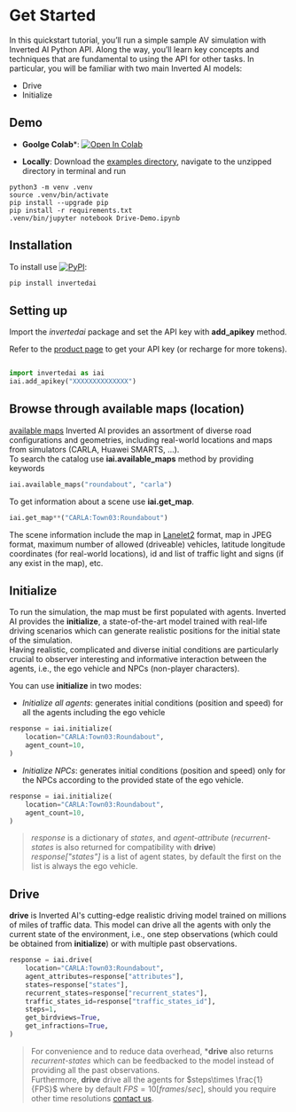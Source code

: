
# Get Started
<!-- start quickstart -->
In this quickstart tutorial, you’ll run a simple sample AV simulation with Inverted AI Python API. Along the way, you’ll learn key concepts and techniques that are fundamental to using the API for other tasks. In particular, you will be familiar with two main Inverted AI models:

- Drive
- Initialize

## Demo
- **Goolge Colab***: [![Open In Colab](https://colab.research.google.com/assets/colab-badge.svg)](https://colab.research.google.com/github/inverted-ai/invertedai-drive/blob/develop/examples/Colab-Demo.ipynb)

- **Locally**: Download the 
<a href="https://minhaskamal.github.io/DownGit/#/home?url=https://github.com/inverted-ai/invertedai/tree/master/examples" target="_blank">examples directory</a>, navigate to the unzipped directory in terminal and run 

```
python3 -m venv .venv
source .venv/bin/activate
pip install --upgrade pip
pip install -r requirements.txt
.venv/bin/jupyter notebook Drive-Demo.ipynb
```

## Installation

[pypi-badge]: https://badge.fury.io/py/invertedai.svg
[pypi-link]: https://pypi.org/project/invertedai/

To install use [![PyPI][pypi-badge]][pypi-link]:

```bash
pip install invertedai
```

## Setting up

Import the _invertedai_ package and set the API key with **add_apikey** method.

Refer to the [product page](https://www.inverted.ai) to get your API key (or recharge for more tokens).

```python

import invertedai as iai
iai.add_apikey("XXXXXXXXXXXXXX")
```

## Browse through available maps (location)

[available maps](/docs/source/apireference.md) Inverted AI provides an assortment of diverse road configurations and geometries, including real-world locations and maps from simulators (CARLA, Huawei SMARTS, ...).\
To search the catalog use **iai.available_maps** method by providing keywords
```python
iai.available_maps("roundabout", "carla")
```

To get information about a scene use **iai.get_map**.
```python
iai.get_map**("CARLA:Town03:Roundabout")
```
The scene information include the map in [Lanelet2](https://github.com/fzi-forschungszentrum-informatik/Lanelet2) format, map in JPEG format, maximum number of allowed (driveable) vehicles, latitude longitude coordinates (for real-world locations), id and list of traffic light and signs (if any exist in the map), etc.

## Initialize
To run the simulation, the map must be first populated with agents.
Inverted AI provides the **initialize**, a state-of-the-art model trained with real-life driving scenarios which can generate realistic positions for the initial state of the simulation.\
Having realistic, complicated and diverse initial conditions are particularly crucial to observer interesting and informative interaction between the agents, i.e., the ego vehicle and NPCs (non-player characters).

You can use **initialize** in two modes:
- _Initialize all agents_: generates initial conditions (position and speed) for all the agents including the ego vehicle
```python
response = iai.initialize(
    location="CARLA:Town03:Roundabout",
    agent_count=10,
)
```
- _Initialize NPCs_: generates initial conditions (position and speed) only for the NPCs according to the provided state of the ego vehicle.
```python
response = iai.initialize(
    location="CARLA:Town03:Roundabout",
    agent_count=10,
)
```
> _response_ is a dictionary of _states_, and _agent-attribute_  (_recurrent-states_ is also returned for compatibility with **drive**)\
> _response["states"]_ is a list of agent states, by default the first on the list is always the ego vehicle.

## Drive
**drive** is Inverted AI's cutting-edge realistic driving model trained on millions of miles of traffic data.
This model can drive all the agents with only the current state of the environment, i.e., one step observations (which could be obtained from **initialize**) or with multiple past observations.
```python
response = iai.drive(
    location="CARLA:Town03:Roundabout",
    agent_attributes=response["attributes"],
    states=response["states"],
    recurrent_states=response["recurrent_states"],
    traffic_states_id=response["traffic_states_id"],
    steps=1,
    get_birdviews=True,
    get_infractions=True,
)
```
>For convenience and to reduce data overhead, ***drive** also returns _recurrent-states_ which can be feedbacked to the model instead of providing all the past observations.\
>Furthermore, **drive** drive all the agents for $steps\times \frac{1}{FPS}$ where by default $FPS=10[frames/sec]$, should you require other time resolutions [contact us](mailto:info@inverted.ai).

<!-- end quickstart -->
